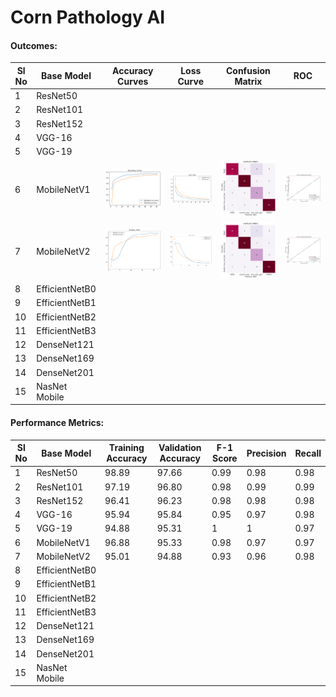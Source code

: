 # Corn Pathology AI


#### Outcomes: 

|Sl No| Base Model |  Accuracy Curves | Loss Curve |Confusion Matrix |ROC|
|-----|------------|------------------|------------|-----------------|---|
|1| ResNet50 | | | | | 
|2| ResNet101 | | | | | 
|3| ResNet152 | | | | | 
|4| VGG-16 | | | | | 
|5| VGG-19 | | | | | 
|6| MobileNetV1 |![](./assets/mobilenet_v1/accuracy_curve.png) | ![](./assets/mobilenet_v1/loss_curve.png)|![](./assets/mobilenet_v1/confusion_matrix.png) |![](./assets/mobilenet_v1/roc.png)| 
|7| MobileNetV2 |![](./assets/mobilenet_v2/accuracy_curve.png) | ![](./assets/mobilenet_v2/loss_curve.png)|![](./assets/mobilenet_v2/confusion_matrix.png) |![](./assets/mobilenet_v2/roc.png)| 
|8| EfficientNetB0 | | | | | 
|9| EfficientNetB1 | | | | | 
|10| EfficientNetB2 | | | | | 
|11| EfficientNetB3 | | | | | 
|12| DenseNet121 | | | | | 
|13| DenseNet169 | | | | | 
|14| DenseNet201 | | | | | 
|15| NasNet Mobile| | | | | 



#### Performance Metrics:

|Sl No| Base Model | Training Accuracy | Validation Accuracy | F-1 Score | Precision | Recall | 
|-----|------------|-------------------|---------------------|-----------|-----------|--------|
|1| ResNet50        | 98.89 | 97.66 | 0.99 | 0.98 | 0.98 | 
|2| ResNet101       | 97.19 | 96.80 | 0.98 | 0.99 | 0.99 | 
|3| ResNet152       | 96.41 | 96.23 | 0.98 | 0.98 | 0.98 | 
|4| VGG-16          | 95.94 | 95.84 | 0.95 | 0.97 | 0.98 |
|5| VGG-19          | 94.88 | 95.31 | 1    | 1    | 0.97 | 
|6| MobileNetV1     | 96.88 | 95.33 | 0.98 | 0.97 | 0.97 | 
|7| MobileNetV2     | 95.01 | 94.88 | 0.93 | 0.96 | 0.98 |  
|8| EfficientNetB0  |       |       |      |      |      |
|9| EfficientNetB1  |       |       |      |      |      |
|10| EfficientNetB2 |       |       |      |      |      |
|11| EfficientNetB3 |       |       |      |      |      |
|12| DenseNet121    |       |       |      |      |      |
|13| DenseNet169    |       |       |      |      |      |
|14| DenseNet201    |       |       |      |      |      |
|15| NasNet Mobile  |       |       |      |      |      |

